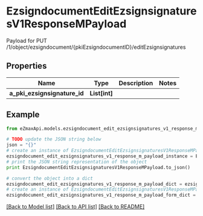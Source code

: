 # EzsigndocumentEditEzsignsignaturesV1ResponseMPayload

Payload for PUT /1/object/ezsigndocument/{pkiEzsigndocumentID}/editEzsignsignatures

## Properties

Name | Type | Description | Notes
------------ | ------------- | ------------- | -------------
**a_pki_ezsignsignature_id** | **List[int]** |  | 

## Example

```python
from eZmaxApi.models.ezsigndocument_edit_ezsignsignatures_v1_response_m_payload import EzsigndocumentEditEzsignsignaturesV1ResponseMPayload

# TODO update the JSON string below
json = "{}"
# create an instance of EzsigndocumentEditEzsignsignaturesV1ResponseMPayload from a JSON string
ezsigndocument_edit_ezsignsignatures_v1_response_m_payload_instance = EzsigndocumentEditEzsignsignaturesV1ResponseMPayload.from_json(json)
# print the JSON string representation of the object
print EzsigndocumentEditEzsignsignaturesV1ResponseMPayload.to_json()

# convert the object into a dict
ezsigndocument_edit_ezsignsignatures_v1_response_m_payload_dict = ezsigndocument_edit_ezsignsignatures_v1_response_m_payload_instance.to_dict()
# create an instance of EzsigndocumentEditEzsignsignaturesV1ResponseMPayload from a dict
ezsigndocument_edit_ezsignsignatures_v1_response_m_payload_form_dict = ezsigndocument_edit_ezsignsignatures_v1_response_m_payload.from_dict(ezsigndocument_edit_ezsignsignatures_v1_response_m_payload_dict)
```
[[Back to Model list]](../README.md#documentation-for-models) [[Back to API list]](../README.md#documentation-for-api-endpoints) [[Back to README]](../README.md)


